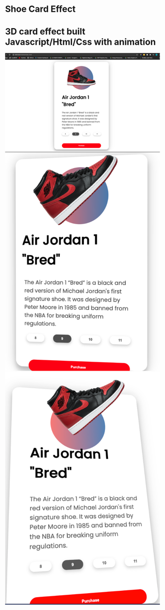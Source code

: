 # Shoe Card Effect

# 3D card effect built Javascript/Html/Css with animation

![](images/main.jpg)
![](images/animation1.jpg)
![](images/animation2.png)
